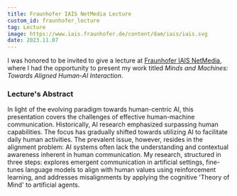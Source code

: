 ```yaml
---
title: Fraunhofer IAIS NetMedia Lecture
custom_id: fraunhofer_lecture
tag: Lecture
image: https://www.iais.fraunhofer.de/content/dam/iais/iais.svg
date: 2023.11.07
---
```


I was honored to be invited to give a lecture at [Fraunhofer IAIS NetMedia](https://www.iais.fraunhofer.de/de/institut/abteilungen/netmedia.html), where I had the opportunity to present my work titled *Minds and Machines: Towards Aligned Human-AI Interaction*. 

### Lecture's Abstract
In light of the evolving paradigm towards human-centric AI, this presentation covers the challenges of effective human-machine communication. Historically, AI research emphasized surpassing human capabilities. The focus has gradually shifted towards utilizing AI to facilitate daily human activities. The prevalent issue, however, resides in the alignment problem: AI systems often lack the understanding and contextual awareness inherent in human communication. My research, structured in three steps: explores emergent communication in artificial settings, fine-tunes language models to align with human values using reinforcement learning, and addresses misalignments by applying the cognitive 'Theory of Mind' to artificial agents.